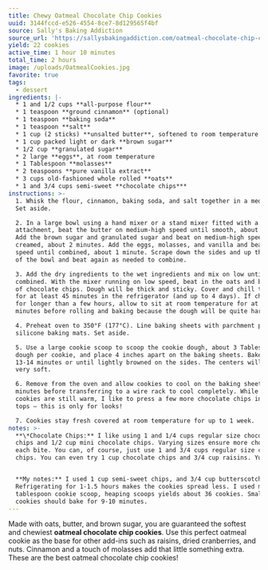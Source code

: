 ```yaml
---
title: Chewy Oatmeal Chocolate Chip Cookies
uuid: 3144fccd-e526-4554-8ce7-8d129565f4bf
source: Sally's Baking Addiction
source_url: 'https://sallysbakingaddiction.com/oatmeal-chocolate-chip-cookies/'
yield: 22 cookies
active_time: 1 hour 10 minutes
total_time: 2 hours
image: /uploads/OatmealCookies.jpg
favorite: true
tags:
  - dessert
ingredients: |-
  * 1 and 1/2 cups **all-purpose flour**
  * 1 teaspoon **ground cinnamon** (optional)
  * 1 teaspoon **baking soda**
  * 1 teaspoon **salt**
  * 1 cup (2 sticks) **unsalted butter**, softened to room temperature
  * 1 cup packed light or dark **brown sugar**
  * 1/2 cup **granulated sugar**
  * 2 large **eggs**, at room temperature
  * 1 Tablespoon **molasses**
  * 2 teaspoons **pure vanilla extract**
  * 3 cups old-fashioned whole rolled **oats**
  * 1 and 3/4 cups semi-sweet **chocolate chips***
instructions: >-
  1. Whisk the flour, cinnamon, baking soda, and salt together in a medium bowl.
  Set aside.

  2. In a large bowl using a hand mixer or a stand mixer fitted with a paddle
  attachment, beat the butter on medium-high speed until smooth, about 1 minute.
  Add the brown sugar and granulated sugar and beat on medium-high speed until
  creamed, about 2 minutes. Add the eggs, molasses, and vanilla and beat on high
  speed until combined, about 1 minute. Scrape down the sides and up the bottom
  of the bowl and beat again as needed to combine.

  3. Add the dry ingredients to the wet ingredients and mix on low until
  combined. With the mixer running on low speed, beat in the oats and both types
  of chocolate chips. Dough will be thick and sticky. Cover and chill the dough
  for at least 45 minutes in the refrigerator (and up to 4 days). If chilling
  for longer than a few hours, allow to sit at room temperature for at least 30
  minutes before rolling and baking because the dough will be quite hard.

  4. Preheat oven to 350°F (177°C). Line baking sheets with parchment paper or
  silicone baking mats. Set aside.

  5. Use a large cookie scoop to scoop the cookie dough, about 3 Tablespoons of
  dough per cookie, and place 4 inches apart on the baking sheets. Bake for
  13-14 minutes or until lightly browned on the sides. The centers will look
  very soft.

  6. Remove from the oven and allow cookies to cool on the baking sheet for 5
  minutes before transferring to a wire rack to cool completely. While the
  cookies are still warm, I like to press a few more chocolate chips into the
  tops – this is only for looks!

  7. Cookies stay fresh covered at room temperature for up to 1 week.
notes: >-
  **\*Chocolate Chips:** I like using 1 and 1/4 cups regular size chocolate
  chips and 1/2 cup mini chocolate chips. Varying sizes ensure more chocolate in
  each bite. You can, of course, just use 1 and 3/4 cups regular size chocolate
  chips. You can even try 1 cup chocolate chips and 3/4 cup raisins. Yum!


  **My notes:** I used 1 cup semi-sweet chips, and 3/4 cup butterscotch chips.
  Refrigerating for 1-1.5 hours makes the cookies spread less. I used my 2
  tablespoon cookie scoop, heaping scoops yields about 36 cookies. Smaller
  cookies should bake for 9-10 minutes.
---
```

Made with oats, butter, and brown sugar, you are guaranteed the softest and chewiest **oatmeal chocolate chip cookies**. Use this perfect oatmeal cookie as the base for other add-ins such as raisins, dried cranberries, and nuts. Cinnamon and a touch of molasses add that little something extra. These are the best oatmeal chocolate chip cookies!
